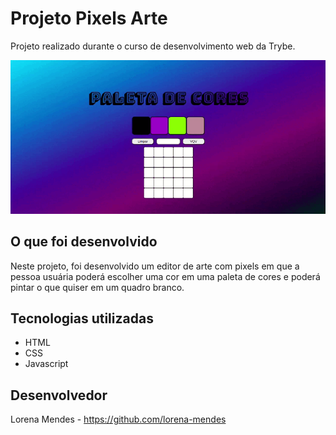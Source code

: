 # Projeto Pixels Arte
Projeto realizado durante o curso de desenvolvimento web da Trybe.

![Image](public/Grava%C3%A7%C3%A3o%20de%20tela%20de%202023-07-04%2011-27-48.gif)

## O que foi desenvolvido
Neste projeto, foi desenvolvido um editor de arte com pixels em que a pessoa usuária poderá escolher uma cor em uma paleta de cores e poderá pintar o que quiser em um quadro branco.

## Tecnologias utilizadas
* HTML
* CSS
* Javascript

## Desenvolvedor 
Lorena Mendes - https://github.com/lorena-mendes